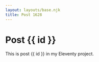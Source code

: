 ```yaml
---
layout: layouts/base.njk
title: Post 1628
---
```


# Post {{ id }}

This is post {{ id }} in my Eleventy project.
